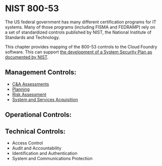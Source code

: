 # NIST 800-53

The US federal government has many different certification programs for IT systems. Many of those programs (including FISMA and FEDRAMP) rely on a set of standardized controls published by NIST, the National Institute of Standards and Technology.

This chapter provides mapping of the 800-53 controls to the Cloud Foundry software. This can support [the development of a System Security Plan as documented by NIST](http://csrc.nist.gov/publications/nistpubs/800-18-Rev1/sp800-18-Rev1-final.pdf).

## Management Controls:
* [C&A Assessments](federal/800-53/ca-assessments.md)
* [Planning](federal/800-53/planning.md)
* [Risk Assessment](federal/800-53/risk-assessment.md)
* [System and Services Acquisition](federal/800-53/acquisition.md)

## Operational Controls:


## Technical Controls:
* Access Control
* Audit and Accountability
* Identification and Authentication
* System and Communications Protection

